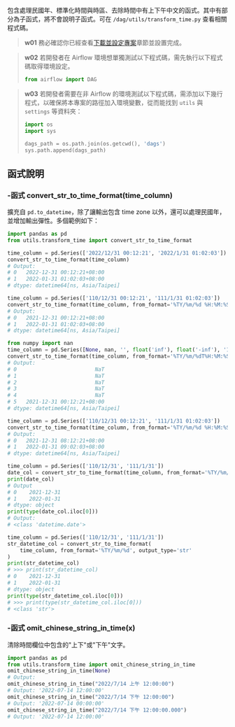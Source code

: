 

包含處理民國年、標準化時間與時區、去除時間中有上下午中文的函式。其中有部分為子函式，將不會說明子函式。可在 `/dag/utils/transform_time.py` 查看相關程式碼。

> **w01**
> 務必確認你已經查看[下載並設定專案](/data-end/project-setup)章節並設置完成。

> **w02**
> 若開發者在 Airflow 環境想單獨測試以下程式碼，需先執行以下程式碼取得環境設定。
> ``` python
> from airflow import DAG
> ```

> **w03**
> 若開發者需要在非 Airflow 的環境測試以下程式碼，需添加以下幾行程式，以確保將本專案的路徑加入環境變數，從而能找到 `utils` 與 `settings` 等資料夾：
> ``` python
> import os
> import sys
>
> dags_path = os.path.join(os.getcwd(), 'dags') 
> sys.path.append(dags_path)
> ```

## 函式說明

### -函式 convert_str_to_time_format(time_column)

擴充自 `pd.to_datetime`，除了讓輸出包含 time zone 以外，還可以處理民國年，並增加輸出彈性。多個範例如下：

```python
import pandas as pd
from utils.transform_time import convert_str_to_time_format

time_column = pd.Series(['2022/12/31 00:12:21', '2022/1/31 01:02:03'])
convert_str_to_time_format(time_column)
# Output:
# 0   2022-12-31 00:12:21+08:00
# 1   2022-01-31 01:02:03+08:00
# dtype: datetime64[ns, Asia/Taipei]

time_column = pd.Series(['110/12/31 00:12:21', '111/1/31 01:02:03'])
convert_str_to_time_format(time_column, from_format='%TY/%m/%d %H:%M:%S')
# Output:
# 0   2021-12-31 00:12:21+08:00
# 1   2022-01-31 01:02:03+08:00
# dtype: datetime64[ns, Asia/Taipei]

from numpy import nan
time_column = pd.Series([None, nan, '', float('inf'), float('-inf'), '110/12/31T00:12:21'])
convert_str_to_time_format(time_column, from_format='%TY/%m/%dT%H:%M:%S')
# Output:
# 0                         NaT
# 1                         NaT
# 2                         NaT
# 3                         NaT
# 4                         NaT
# 5   2021-12-31 00:12:21+08:00
# dtype: datetime64[ns, Asia/Taipei]

time_column = pd.Series(['110/12/31 00:12:21', '111/1/31 01:02:03'])
convert_str_to_time_format(time_column, from_format='%TY/%m/%d %H:%M:%S', is_from_utc=True)
# Output:
# 0   2021-12-31 08:12:21+08:00
# 1   2022-01-31 09:02:03+08:00
# dtype: datetime64[ns, Asia/Taipei]

time_column = pd.Series(['110/12/31', '111/1/31'])
date_col = convert_str_to_time_format(time_column, from_format='%TY/%m/%d', output_level='date')
print(date_col)
# Output
# 0    2021-12-31
# 1    2022-01-31
# dtype: object
print(type(date_col.iloc[0]))
# Output:
# <class 'datetime.date'>

time_column = pd.Series(['110/12/31', '111/1/31'])
str_datetime_col = convert_str_to_time_format(
    time_column, from_format='%TY/%m/%d', output_type='str'
)
print(str_datetime_col)
# >>> print(str_datetime_col)
# 0    2021-12-31
# 1    2022-01-31
# dtype: object
print(type(str_datetime_col.iloc[0]))
# >>> print(type(str_datetime_col.iloc[0]))
# <class 'str'>
```

### -函式 omit_chinese_string_in_time(x)

清除時間欄位中包含的"上下"或"下午"文字。

```python
import pandas as pd
from utils.transform_time import omit_chinese_string_in_time
omit_chinese_string_in_time(None)
# Output:
omit_chinese_string_in_time("2022/7/14 上午 12:00:00")
# Output: '2022-07-14 12:00:00'
omit_chinese_string_in_time("2022/7/14 下午 12:00:00")
# Output: '2022-07-14 00:00:00'
omit_chinese_string_in_time("2022/7/14 下午 12:00:00.000")
# Output: '2022-07-14 12:00:00'
```

